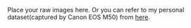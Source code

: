 Place your raw images here.
Or you can refer to my personal dataset(captured by Canon EOS M50) from [here](https://pan.baidu.com/s/1dw0jrdmkKYXpr5ESGM_DxQ?pwd=ypdj).  